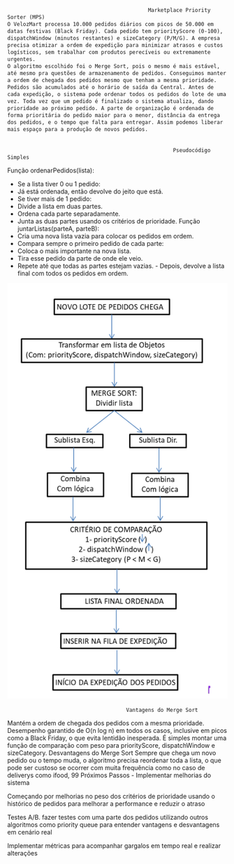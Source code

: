 
                                                 Marketplace Priority Sorter (MPS)
    O VelozMart processa 10.000 pedidos diários com picos de 50.000 em datas festivas (Black Friday). Cada pedido tem priorityScore (0-100), dispatchWindow (minutos restantes) e sizeCategory (P/M/G). A empresa precisa otimizar a ordem de expedição para minimizar atrasos e custos logísticos, sem trabalhar com produtos perecíveis ou extremamente urgentes.
    O algoritmo escolhido foi o Merge Sort, pois o mesmo é mais estável, até mesmo pra questões de armazenamento de pedidos. Conseguimos manter a ordem de chegada dos pedidos mesmo que tenham a mesma prioridade.
    Pedidos são acumulados até o horário de saída da Central. Antes de cada expedição, o sistema pode ordenar todos os pedidos do lote de uma vez. Toda vez que um pedido é finalizado o sistema atualiza, dando prioridade ao próximo pedido. A parte de organização é ordenada de forma prioritária do pedido maior para o menor, distância da entrega dos pedidos, e o tempo que falta para entregar. Assim podemos liberar mais espaço para a produção de novos pedidos.


                                                         Pseudocódigo Simples
Função ordenarPedidos(lista):
  - Se a lista tiver 0 ou 1 pedido:
  - Já está ordenada, então devolve do jeito que está.
  - Se tiver mais de 1 pedido:
  - Divide a lista em duas partes.
  - Ordena cada parte separadamente.
  - Junta as duas partes usando os critérios de prioridade.
Função juntarListas(parteA, parteB):
   - Cria uma nova lista vazia para colocar os pedidos em ordem.
   - Compara sempre o primeiro pedido de cada parte:
   - Coloca o mais importante na nova lista.
   - Tira esse pedido da parte de onde ele veio.
   - Repete até que todas as partes estejam vazias.
    - Depois, devolve a lista final com todos os pedidos em ordem.

![Merge Sort](merge%20sort.png)


                                          Vantagens do Merge Sort
Mantém a ordem de chegada dos pedidos com a mesma prioridade. 
Desempenho garantido de O(n log n) em todos os casos, inclusive em picos como a Black Friday, o que evita lentidão inesperada.
É simples montar uma função de comparação com peso para priorityScore, dispatchWindow e sizeCategory.
                                        Desvantagens do Merge Sort
Sempre que chega um novo pedido ou o tempo muda, o algoritmo precisa reordenar toda a lista, o que pode ser custoso se ocorrer com muita frequência como no caso de deliverys como ifood, 99
              Próximos Passos - Implementar melhorias do sistema

Começando por melhorias no peso dos critérios de prioridade usando o histórico de pedidos para melhorar a performance e reduzir o atraso

Testes A/B. fazer testes com uma parte dos pedidos utilizando outros algoritmos como priority queue para entender vantagens e desvantagens em cenário real

Implementar métricas para acompanhar gargalos em tempo real e realizar alterações              
